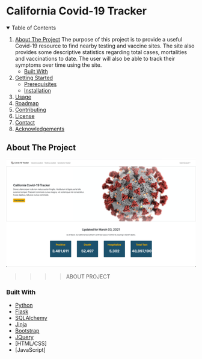 # California Covid-19 Tracker


<!-- TABLE OF CONTENTS -->
<details open="open">
  <summary>Table of Contents</summary>
  <ol>
    <li>
      <a href="#about-the-project">About The Project</a>
      The purpose of this project is to provide a useful Covid-19 resource to find nearby testing and vaccine sites. The site also provides some descriptive statistics regarding total cases, mortalities and vaccinations to date. The user will also be able to track their symptoms over time using the site.
      <ul>
        <li><a href="#built-with">Built With</a></li>
      </ul>
    </li>
    <li>
      <a href="#getting-started">Getting Started</a>
      <ul>
        <li><a href="#prerequisites">Prerequisites</a></li>
        <li><a href="#installation">Installation</a></li>
      </ul>
    </li>
    <li><a href="#usage">Usage</a></li>
    <li><a href="#roadmap">Roadmap</a></li>
    <li><a href="#contributing">Contributing</a></li>
    <li><a href="#license">License</a></li>
    <li><a href="#contact">Contact</a></li>
    <li><a href="#acknowledgements">Acknowledgements</a></li>
  </ol>
</details>




<!-- ABOUT THE PROJECT -->
## About The Project

![california-covid-19-app](images/california-covid-19-app.png)

>>>>ABOUT PROJECT



### Built With
* [Python](https://docs.python.org/3/)
* [Flask](https://flask.palletsprojects.com/en/1.1.x/)
* [SQLAlchemy](https://docs.sqlalchemy.org/en/13/)
* [Jinja](https://jinja.palletsprojects.com/en/2.11.x/)
* [Bootstrap](https://getbootstrap.com)
* [JQuery](https://jquery.com)
* [HTML/CSS]
* [JavaScript]


